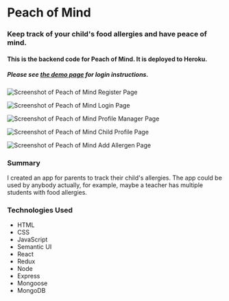 # Peach of Mind
### Keep track of your child's food allergies and have peace of mind.

#### This is the backend code for Peach of Mind. It is deployed to Heroku.

##### Please see [the demo page](https://peachofmind.netlify.com/demo) for login instructions.

![Screenshot of Peach of Mind Register Page](http://bprdev.io/img/pom/ss/register-width1200.png "Peach of Mind Register Page")

![Screenshot of Peach of Mind Login Page](http://bprdev.io/img/pom/ss/login-width1200.png "Peach of Mind Login Page")

![Screenshot of Peach of Mind Profile Manager Page](http://bprdev.io/img/pom/ss/profileManager-width1200.png "Peach of Mind Profile Manager Page")

![Screenshot of Peach of Mind Child Profile Page](http://bprdev.io/img/pom/ss/profileWithAllergies-width1200.png "Peach of Mind Child Profile Page")

![Screenshot of Peach of Mind Add Allergen Page](http://bprdev.io/img/pom/ss/addAllergen-width1200.png "Peach of Mind Add Allergen Page")

### Summary
I created an app for parents to track their child's allergies. The app could be used by anybody actually, for example, maybe a teacher has multiple students with food allergies.

### Technologies Used
- HTML
- CSS
- JavaScript
- Semantic UI
- React
- Redux
- Node
- Express
- Mongoose
- MongoDB